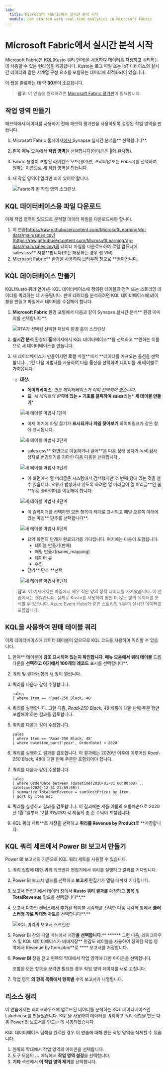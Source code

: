 ```yaml
---
lab:
  title: Microsoft Fabric에서 실시간 분석 시작
  module: Get started with real-time analytics in Microsoft Fabric
---
```


# Microsoft Fabric에서 실시간 분석 시작

Microsoft Fabric은 KQL(Kusto 쿼리 언어)을 사용하여 데이터를 저장하고 쿼리하는 데 사용할 수 있는 런타임을 제공합니다. Kusto는 로그 파일 또는 IoT 디바이스의 실시간 데이터와 같은 시계열 구성 요소를 포함하는 데이터에 최적화되어 있습니다.

이 랩을 완료하는 데 약 **30**분이 소요됩니다.

> **참고**: 이 연습을 완료하려면 [Microsoft Fabric 평가판](https://learn.microsoft.com/fabric/get-started/fabric-trial)이 필요합니다.

## 작업 영역 만들기

패브릭에서 데이터를 사용하기 전에 패브릭 평가판을 사용하도록 설정된 작업 영역을 만듭니다.

1. Microsoft Fabric 홈페이지[에서 ](https://app.fabric.microsoft.com)Synapse 실시간 분석을** 선택합니다**.
1. 왼쪽 메뉴 모음에서 **작업 영역**을 선택합니다(아이콘은 와 유사함).
1. Fabric 용량이 포함된 라이선스 모드(*평가판*, *프리미엄* 또는 *Fabric*)를 선택하여 원하는 이름으로 새 작업 영역을 만듭니다.
1. 새 작업 영역이 열리면 비어 있어야 합니다.

    ![Fabric의 빈 작업 영역 스크린샷.](./Images/new-workspace.png)

## KQL 데이터베이스용 파일 다운로드

이제 작업 영역이 있으므로 분석할 데이터 파일을 다운로드해야 합니다.

1. 이 연습[https://raw.githubusercontent.com/MicrosoftLearning/dp-data/main/sales.csv](https://raw.githubusercontent.com/MicrosoftLearning/dp-data/main/sales.csv)의 데이터 파일을 다운로드하여 로컬 컴퓨터에 sales.csv** 저장**합니다(또는 해당하는 경우 랩 VM).
1. Microsoft Fabric** 환경을 사용하여 브라우저 창으로 **돌아갑니다.

## KQL 데이터베이스 만들기

KQL(Kusto 쿼리 언어)은 KQL 데이터베이스에 정의된 테이블의 정적 또는 스트리밍 데이터를 쿼리하는 데 사용됩니다. 판매 데이터를 분석하려면 KQL 데이터베이스에 테이블을 만들고 파일에서 데이터를 수집해야 합니다.

1. **Microsoft Fabric** 환경 포털에서 다음과 같이 Synapse 실시간 분석** 환경 이미지를 선택합니다**.

    ![RTA가 선택된 선택한 패브릭 환경 홈의 스크린샷](./Images/fabric-experience-home.png)

2. **실시간 분석** 환경의 **홈**페이지에서 KQL 데이터베이스**를 선택하고 **원하는 이름으로 새 데이터베이스를 만듭니다.
3. 새 데이터베이스가 만들어지면 로컬 파일**에서 **데이터를 가져오는 옵션을 선택합니다. 그런 다음 마법사를 사용하여 다음 옵션을 선택하여 데이터를 새 테이블로 가져옵니다.
    - **대상:**
        - **데이터베이스**: *만든 데이터베이스가 이미 선택되어 있습니다.*
        - **표**: *새 테이블의 왼쪽***에 있는 + 기호를 클릭하여 sales**라는* **새 테이블 만들기***

        ![새 테이블 마법사 1단계](./Images/import-wizard-local-file-1.png?raw=true)

        - 이제 여기에 파일 끌기가 **표시되거나 파일 찾아보기** 하이퍼링크가 같은 창에 표시됩니다.

        ![새 테이블 마법사 2단계](./Images/import-wizard-local-file-2.png?raw=true)

        - sales.csv** 화면으로 이동하거나 끌어**온 다음 상태 상자가 녹색 검사 상자로 변경되기를 기다린 다음 다음을 선택합니다 **.**

        ![새 테이블 마법사 3단계](./Images/import-wizard-local-file-3.png?raw=true)

        - 이 화면에서 열 머리글은 시스템에서 검색했지만 첫 번째 행에 있는 것을 볼 수 있습니다. 오류가 발생하지 않도록 하려면 열 머리글이 열 머리글**인 줄 **위로 슬라이더를 이동해야 합니다.
        
        ![새 테이블 마법사 4단계](./Images/import-wizard-local-file-4.png?raw=true)

        - 이 슬라이더를 선택하면 모든 항목이 제대로 표시되고 패널 오른쪽 아래에 있는 마침** 단추를 선택합니다**.

        ![새 테이블 마법사 5단계](./Images/import-wizard-local-file-5.png?raw=true)

        - 요약 화면의 단계가 완료되기를 기다립니다. 여기에는 다음이 포함됩니다.
            - 테이블 만들기(판매)
            - 매핑 만들기(sales_mapping)
            - 데이터 큐
            - 수집
        - 닫기** 단추 **선택

        ![새 테이블 마법사 6단계](./Images/import-wizard-local-file-6.png?raw=true)

> **참고**: 이 예제에서는 파일에서 매우 적은 양의 정적 데이터를 가져왔습니다. 이 연습에서는 괜찮습니다. 실제로 Kusto를 사용하여 훨씬 더 많은 양의 데이터를 분석할 수 있습니다. Azure Event Hubs와 같은 스트리밍 원본의 실시간 데이터를 포함합니다.

## KQL을 사용하여 판매 테이블 쿼리

이제 데이터베이스에 데이터 테이블이 있으므로 KQL 코드를 사용하여 쿼리할 수 있습니다.

1. 판매** 테이블이 **강조 표시되어 있는지 확인합니다. 메뉴 모음에서 쿼리 테이블** 드롭다운을 **선택하고 여기에서 100개의 레코드** 표시를 선택합니다**.

2. 쿼리 및 결과와 함께 새 창이 열립니다. 

3. 쿼리를 다음과 같이 수정합니다.

    ```kusto
   sales
   | where Item == 'Road-250 Black, 48'
    ```

4. 쿼리를 실행합니다. 그런 다음, *Road-250 Black, 48* 제품에 대한 판매 주문 행만 포함해야 하는 결과를 검토합니다.

5. 쿼리를 다음과 같이 수정합니다.

    ```kusto
   sales
   | where Item == 'Road-250 Black, 48'
   | where datetime_part('year', OrderDate) > 2020
    ```

6. 쿼리를 실행하고 결과를 검토합니다. 이 결과에는 2020년 이후에 이루어진 *Road-250 Black, 48*에 대한 판매 주문만 포함되어야 합니다.

7. 쿼리를 다음과 같이 수정합니다.

    ```kusto
   sales
   | where OrderDate between (datetime(2020-01-01 00:00:00) .. datetime(2020-12-31 23:59:59))
   | summarize TotalNetRevenue = sum(UnitPrice) by Item
   | sort by Item asc
    ```

8. 쿼리를 실행하고 결과를 검토합니다. 이 결과에는 제품 이름의 오름차순으로 2020년 1월 1일부터 12월 31일까지 각 제품의 총 순 수익이 포함됩니다.
9. KQL 쿼리 세트**로 저장을 선택하고 **쿼리를 Revenue by Product**로 **저장합니다.

## KQL 쿼리 세트에서 Power BI 보고서 만들기

Power BI 보고서의 기준으로 KQL 쿼리 세트를 사용할 수 있습니다.

1. 쿼리 집합에 대한 쿼리 워크벤치 편집기에서 쿼리를 실행하고 결과를 기다립니다.
2. Power BI 보고서 빌드를 선택하고 **보고서** 편집기가 열릴 때까지 기다립니다.
3. 보고서 편집기에서 데이터 창에서 **Kusto 쿼리 결과를** 확장하고 **항목** 및 **TotalRevenue** 필드를 선택합니다**.**
4. 보고서 디자인 캔버스에서 추가된 테이블 시각화를 선택한 다음 시각화 창에서 **클러스터형 가로 막대형 차트**를 선택합니다**.**

    ![KQL 쿼리의 보고서 스크린샷](./Images/kql-report.png)

5. Power BI 창의 파일 메뉴에서 저장**을 선택합니다**.** ******  그런 다음, 레이크하우스 및 KQL 데이터베이스가 비비저장** 민감도 레이블을 사용하여 정의된 작업 영역에서 Revenue by Item.pbix**로 **** 보고서를 저장합니다.
6. **Power BI** 창을 닫고 왼쪽의 막대에서 작업 영역에 대한 아이콘을 선택합니다.

    포함된 모든 항목을 보려면 필요한 경우 작업 영역 페이지를 새로 고칩니다.

7. 작업 영역 **의 항목 목록에서 항목별** 수익 보고서가 나열됩니다.

## 리소스 정리

이 연습에서는 레이크하우스에 업로드된 데이터를 분석하는 KQL 데이터베이스인 Lakehouse를 만들었습니다. KQL을 사용하여 데이터를 쿼리하고 쿼리 집합을 만든 다음 Power BI 보고서를 만드는 데 사용되었습니다.

KQL 데이터베이스 탐색을 완료한 경우 이 연습에 대해 만든 작업 영역을 삭제할 수 있습니다.

1. 왼쪽의 막대에서 작업 영역의 아이콘을 선택합니다.
2. 도구 모음의 **...** 메뉴에서 **작업 영역 설정**을 선택합니다.
3. **기타** 섹션에서 **이 작업 영역 제거**를 선택합니다.
